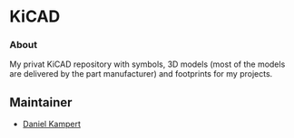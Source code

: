 # KiCAD

### About

My privat KiCAD repository with symbols, 3D models (most of the models are delivered by the part manufacturer) and footprints for my projects.

## Maintainer

- [Daniel Kampert](DanielKampert@kampis-elektroecke.de)